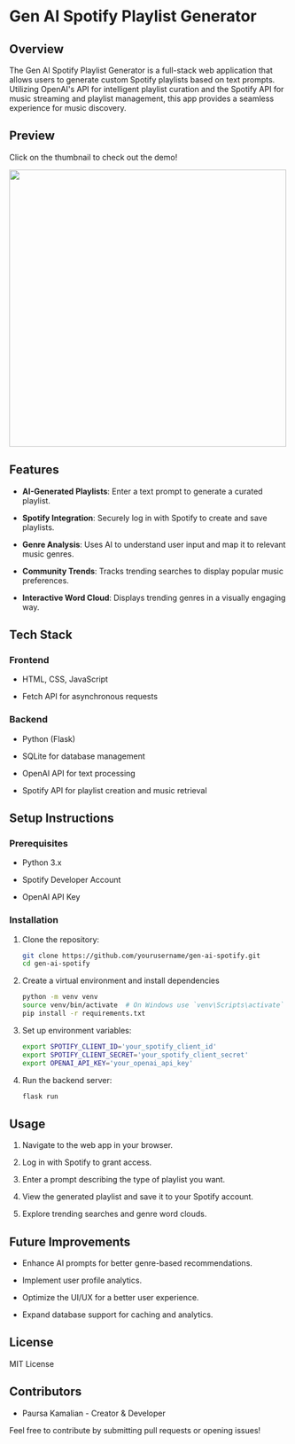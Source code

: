 # Gen AI Spotify Playlist Generator

## Overview

The Gen AI Spotify Playlist Generator is a full-stack web application that allows users to generate custom Spotify playlists based on text prompts. Utilizing OpenAI's API for intelligent playlist curation and the Spotify API for music streaming and playlist management, this app provides a seamless experience for music discovery.

## Preview

Click on the thumbnail to check out the demo!

[<img src="https://drive.google.com/thumbnail?id=1jSpdPIVtSHjyqMd2dq-SfnHDlwFmJK6M" width="500" height="auto">](https://drive.google.com/file/d/1jSpdPIVtSHjyqMd2dq-SfnHDlwFmJK6M/view)


## Features

- **AI-Generated Playlists**: Enter a text prompt to generate a curated playlist.

- **Spotify Integration**: Securely log in with Spotify to create and save playlists.

- **Genre Analysis**: Uses AI to understand user input and map it to relevant music genres.

- **Community Trends**: Tracks trending searches to display popular music preferences.

- **Interactive Word Cloud**: Displays trending genres in a visually engaging way.

## Tech Stack

### Frontend

-  HTML, CSS, JavaScript

- Fetch API for asynchronous requests

### Backend

- Python (Flask)

- SQLite for database management

- OpenAI API for text processing

- Spotify API for playlist creation and music retrieval

## Setup Instructions

### Prerequisites

- Python 3.x

- Spotify Developer Account

- OpenAI API Key

### Installation

1. Clone the repository:
   ```sh
   git clone https://github.com/yourusername/gen-ai-spotify.git
   cd gen-ai-spotify

2. Create a virtual environment and install dependencies
   ```sh
   python -m venv venv
   source venv/bin/activate  # On Windows use `venv\Scripts\activate`
   pip install -r requirements.txt

3. Set up environment variables:
   ```sh
   export SPOTIFY_CLIENT_ID='your_spotify_client_id'
   export SPOTIFY_CLIENT_SECRET='your_spotify_client_secret'
   export OPENAI_API_KEY='your_openai_api_key'

4. Run the backend server:
   ```sh
   flask run

## Usage

1. Navigate to the web app in your browser.

2. Log in with Spotify to grant access.

3. Enter a prompt describing the type of playlist you want.

4. View the generated playlist and save it to your Spotify account.

5. Explore trending searches and genre word clouds.

## Future Improvements

- Enhance AI prompts for better genre-based recommendations.

- Implement user profile analytics.

- Optimize the UI/UX for a better user experience.

- Expand database support for caching and analytics.

## License

MIT License

## Contributors

- Paursa Kamalian - Creator & Developer

Feel free to contribute by submitting pull requests or opening issues!
